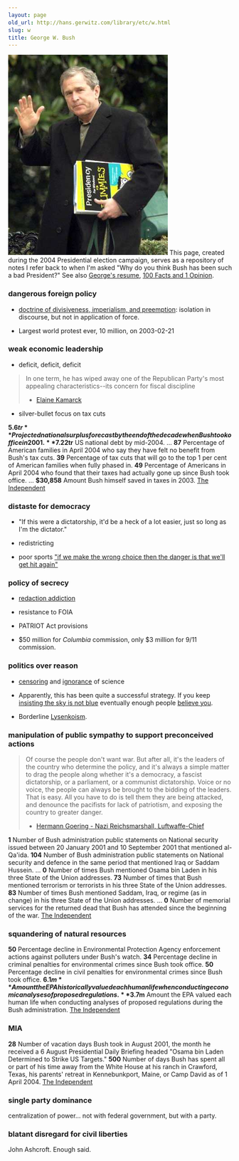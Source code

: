```yaml
---
layout: page
old_url: http://hans.gerwitz.com/library/etc/w.html
slug: w
title: George W. Bush
---
```


![Presidency for Dummies][2]
This page, created during the 2004 Presidential election campaign, serves as a repository of notes I refer back to when I'm asked "Why do you think Bush has been such a bad President?"
See also [George's resume][4], [100 Facts and 1 Opinion][5].

   [2]: Presidency_for_Dummies.jpg "Presidency for Dummies"
   [4]: http://monkeydyne.com/bushresume/resume.html
   [5]: http://www.thenation.com/doc.mhtml?i=20041108&s=facts

### dangerous foreign policy

  * [doctrine of divisiveness, imperialism, and preemption][6]: isolation in discourse, but not in application of force.

  * Largest world protest ever, 10 million, on 2003-02-21

   [6]: http://www.washingtonmonthly.com/features/2004/0409.rose.html

### weak economic leadership

  * deficit, deficit, deficit

> In one term, he has wiped away one of the Republican Party's most appealing characteristics--its concern for fiscal discipline
> - [Elaine Kamarck][7]

   [7]: http://www.washingtonmonthly.com/features/2004/0409.kamarck.html

  * silver-bullet focus on tax cuts

>
**$5.6tr** Projected national surplus forecast by the end of the decade when Bush took office in 2001.
**$7.22tr** US national debt by mid-2004.
...
**87** Percentage of American families in April 2004 who say they have felt no benefit from Bush's tax cuts.
**39** Percentage of tax cuts that will go to the top 1 per cent of American families when fully phased in.
**49** Percentage of Americans in April 2004 who found that their taxes had actually gone up since Bush took office.
...
**$30,858** Amount Bush himself saved in taxes in 2003.
[The Independent][8]

   [8]: http://news.independent.co.uk/world/americas/story.jsp?story=557746

### distaste for democracy

  * "If this were a dictatorship, it'd be a heck of a lot easier, just so long as I'm the dictator."

  * redistricting

  * poor sports ["if we make the wrong choice then the danger is that we'll get hit again"][9]

   [9]: http://seattlepi.nwsource.com/national/apelection_story.asp?category=1131&slug=Cheney

### policy of secrecy

  * [redaction addiction][10]

  * resistance to FOIA

  * PATRIOT Act provisions

  * $50 million for _Columbia_ commission, only $3 million for 9/11 commission.

   [10]: http://www.aaronsw.com/weblog/001412

### politics over reason

  * [censoring][11] and [ignorance][12] of science

  * Apparently, this has been quite a successful strategy.  If you keep [insisting the sky is not blue][13] eventually enough people [believe you][14].

  * Borderline [Lysenkoism][15].

   [11]: http://www.ncac.org/cen_news/cn91scientificinfo.htm
   [12]: http://www.nature.com/news/2004/040913/full/040913-10.html
   [13]: http://www.thewashingtonnote.com/archives/000124.html
   [14]: http://www.pipa.org/OnlineReports/Pres_Election_04/html/new_10_21_04.html#1
   [15]: http://skepdic.com/lysenko.html

### manipulation of public sympathy to support preconceived actions

> Of course the people don't want war. But after all, it's the leaders of the country who determine the policy, and it's always a simple matter to drag the people along whether it's a democracy, a fascist dictatorship, or a parliament, or a communist dictatorship. Voice or no voice, the people can always be brought to the bidding of the leaders. That is easy. All you have to do is tell them they are being attacked, and denounce the pacifists for lack of patriotism, and exposing the country to greater danger.
> - [Hermann Goering - Nazi Reichsmarshall,  Luftwaffe-Chief][16]

   [16]: http://www.snopes.com/quotes/goering.htm

**1** Number of Bush administration public statements on National security issued between 20 January 2001 and 10 September 2001 that mentioned al-Qa'ida.
**104** Number of Bush administration public statements on National security and defence in the same period that mentioned Iraq or Saddam Hussein.
...
**0** Number of times Bush mentioned Osama bin Laden in his three State of the Union addresses.
**73** Number of times that Bush mentioned terrorism or terrorists in his three State of the Union addresses.
**83** Number of times Bush mentioned Saddam, Iraq, or regime (as in change) in his three State of the Union addresses.
...
**0** Number of memorial services for the returned dead that Bush has attended since the beginning of the war.
[The Independent][17]

   [17]: http://news.independent.co.uk/world/americas/story.jsp?story=557746

### squandering of natural resources

>
**50** Percentage decline in Environmental Protection Agency enforcement actions against polluters under Bush's watch.
**34** Percentage decline in criminal penalties for environmental crimes since Bush took office.
**50** Percentage decline in civil penalties for environmental crimes since Bush took office.
**$6.1m** Amount the EPA historically valued each human life when conducting economic analyses of proposed regulations.
**$3.7m** Amount the EPA valued each human life when conducting analyses of proposed regulations during the Bush administration.
[The Independent][18]

   [18]: http://news.independent.co.uk/world/americas/story.jsp?story=557746

### MIA

>
**28** Number of vacation days Bush took in August 2001, the month he received a 6 August Presidential Daily Briefing headed "Osama bin Laden Determined to Strike US Targets."
**500** Number of days Bush has spent all or part of his time away from the White House at his ranch in Crawford, Texas, his parents' retreat in Kennebunkport, Maine, or Camp David as of 1 April 2004.
[The Independent][19]

   [19]: http://news.independent.co.uk/world/americas/story.jsp?story=557746

### single party dominance

centralization of power… not with federal government, but with a party.

### blatant disregard for civil liberties

John Ashcroft.  Enough said.
